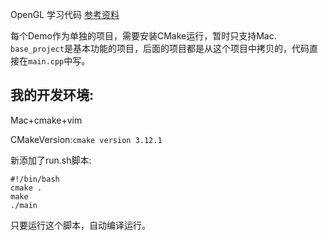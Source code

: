 OpenGL 学习代码
[参考资料](https://learnopengl-cn.github.io/)

每个Demo作为单独的项目，需要安装CMake运行，暂时只支持Mac.
`base_project`是基本功能的项目，后面的项目都是从这个项目中拷贝的，代码直接在`main.cpp`中写。
## 我的开发环境:
Mac+cmake+vim

CMakeVersion:`cmake version 3.12.1`

新添加了run.sh脚本:
```shell
#!/bin/bash
cmake .
make
./main
```
只要运行这个脚本，自动编译运行。

